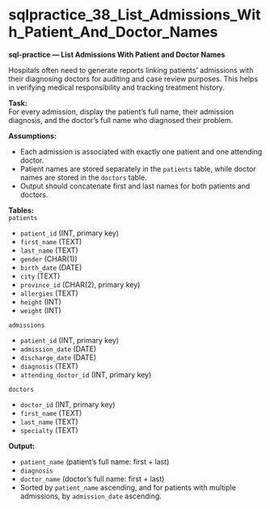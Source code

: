 # sqlpractice_38_List_Admissions_With_Patient_And_Doctor_Names

**sql-practice — List Admissions With Patient and Doctor Names**  

Hospitals often need to generate reports linking patients’ admissions with their diagnosing doctors for auditing and case review purposes. This helps in verifying medical responsibility and tracking treatment history.  

**Task:**  
For every admission, display the patient’s full name, their admission diagnosis, and the doctor’s full name who diagnosed their problem.  

**Assumptions:**  
- Each admission is associated with exactly one patient and one attending doctor.  
- Patient names are stored separately in the `patients` table, while doctor names are stored in the `doctors` table.  
- Output should concatenate first and last names for both patients and doctors.  

**Tables:**  
`patients`  
- `patient_id` (INT, primary key)  
- `first_name` (TEXT)  
- `last_name` (TEXT)  
- `gender` (CHAR(1))  
- `birth_date` (DATE)  
- `city` (TEXT)  
- `province_id` (CHAR(2), primary key)  
- `allergies` (TEXT)  
- `height` (INT)  
- `weight` (INT)  

`admissions`  
- `patient_id` (INT, primary key)  
- `admission_date` (DATE)  
- `discharge_date` (DATE)  
- `diagnosis` (TEXT)  
- `attending_doctor_id` (INT, primary key)  

`doctors`  
- `doctor_id` (INT, primary key)  
- `first_name` (TEXT)  
- `last_name` (TEXT)  
- `specialty` (TEXT)  

**Output:**  
- `patient_name` (patient’s full name: first + last)  
- `diagnosis`  
- `doctor_name` (doctor’s full name: first + last)  
- Sorted by `patient_name` ascending, and for patients with multiple admissions, by `admission_date` ascending.  